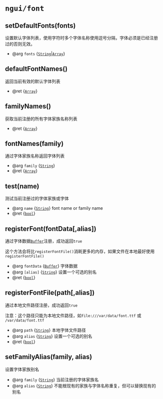 # `ngui/font`


## setDefaultFonts(fonts)

设置默认字体列表，使用字符时多个字体名称使用逗号分隔，字体必须是已经注册过的否则无效。

* @arg `fonts` {[`String`]|[`Array`]}

## defaultFontNames()

返回当前有效的默认字体列表

* @ret {[`Array`]}

## familyNames()

获取当前注册的所有字体家族名称列表

* @ret {[`Array`]}

## fontNames(family)

通过字体家族名称返回字体列表

* @arg `family` {[`String`]}
* @ret {[`Array`]}

## test(name) 

测试当前注册过的字体家族或字体

* @arg `name` {[`String`]} font name or family name
* @ret {[`bool`]}

## registerFont(fontData[,alias])

通过字体数据[`Buffer`]注册，成功返回`true`

这个方法会将比`registerFontFile()`消耗更多的内存，如果文件在本地最好使用`registerFontFile()`

* @arg `fontData` {[`Buffer`]} 字体数据
* @arg `[alias]` {[`String`]}  设置一个可选的别名
* @ret {[`bool`]}

## registerFontFile(path[,alias])

通过本地文件路径注册，成功返回`true`

注意：这个路径只能为本地文件路径，如`file:///var/data/font.ttf` 或 `/var/data/font.ttf`

* @arg `path` {[`String`]}   本地字体文件路径
* @arg `alias` {[`String`]}	 设置一个可选的别名
* @ret {[`bool`]}

## setFamilyAlias(family, alias)

设置字体家族别名

* @arg `family` {[`String`]} 当前注册的字体家族名
* @arg `alias` {[`String`]}	 不能根现有的家族与字体名称重复，但可以替换现有的别名


[`Object`]: https://developer.mozilla.org/en-US/docs/Web/JavaScript/Reference/Global_Objects/Object
[`Array`]: https://developer.mozilla.org/en-US/docs/Web/JavaScript/Reference/Global_Objects/Array
[`String`]: https://developer.mozilla.org/en-US/docs/Web/JavaScript/Reference/Global_Objects/String
[`bool`]: nativeTypes.md#bool
[`Buffer`]: https://nodejs.org/dist/latest-v8.x/docs/api/buffer.html
